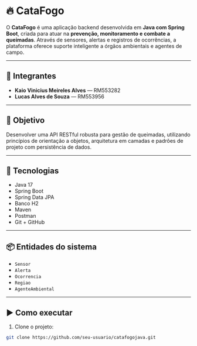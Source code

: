 # 🔥 CataFogo

O **CataFogo** é uma aplicação backend desenvolvida em **Java com Spring Boot**, criada para atuar na **prevenção, monitoramento e combate a queimadas**. Através de sensores, alertas e registros de ocorrências, a plataforma oferece suporte inteligente a órgãos ambientais e agentes de campo.

---

## 👥 Integrantes

- **Kaio Vinicius Meireles Alves** — RM553282  
- **Lucas Alves de Souza** — RM553956

---

## 🧠 Objetivo

Desenvolver uma API RESTful robusta para gestão de queimadas, utilizando princípios de orientação a objetos, arquitetura em camadas e padrões de projeto com persistência de dados.

---

## 🚀 Tecnologias

- Java 17  
- Spring Boot  
- Spring Data JPA  
- Banco H2  
- Maven  
- Postman  
- Git + GitHub

---

## 📦 Entidades do sistema

- `Sensor`  
- `Alerta`  
- `Ocorrencia`  
- `Regiao`  
- `AgenteAmbiental`

---

## ▶️ Como executar

1. Clone o projeto:
```bash
git clone https://github.com/seu-usuario/catafogojava.git
